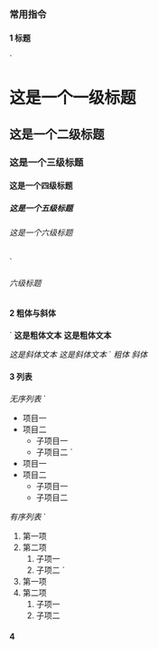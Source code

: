 ### 常用指令

#### 1 标题
`
# 这是一个一级标题
## 这是一个二级标题
### 这是一个三级标题
#### 这是一个四级标题
##### 这是一个五级标题
###### 这是一个六级标题
`
###### 六级标题

#### 2 粗体与斜体
`
**这是粗体文本**
__这是粗体文本__

*这是斜体文本*
_这是斜体文本_
`
*粗体*
_斜体_

#### 3 列表
*无序列表*
`
- 项目一
- 项目二
  - 子项目一
  - 子项目二
`
- 项目一
- 项目二
  - 子项目一
  - 子项目二

*有序列表*
`
1. 第一项
2. 第二项
   1. 子项一
   2. 子项二
`
1. 第一项
2. 第二项
   1. 子项一
   2. 子项二

#### 4
